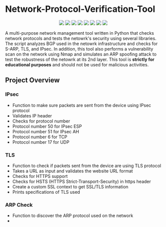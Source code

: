 # Network-Protocol-Verification-Tool

<p align="center">
  <img src="https://img.shields.io/badge/language-python-blue.svg">
  <img src="https://img.shields.io/badge/library-Scapy-green.svg">
  <img src="https://img.shields.io/badge/library-Socket-yellow.svg">
  <img src="https://img.shields.io/badge/library-SSL-orange.svg">
  <img src="https://img.shields.io/badge/library-Time-lightgrey.svg">
  <img src="https://img.shields.io/badge/library-Threading-blueviolet.svg">
  <img src="https://img.shields.io/badge/library-PyBGPStream-brightgreen.svg">
  <img src="https://img.shields.io/badge/library-pytz-lightblue.svg">
</p>

A multi-purpose network management tool written in Python that checks network protocols and tests the netowrk's security using several libraries. The script analyzes BGP used in the netowrk infrastructure and checks for S-ARP, TLS, and IPsec. In addition, this tool also performs a vulnerability scan on the network using Nmap and simulates an ARP spoofing attack to test the robustness of the netowrk at its 2nd layer. This tool is **strictly for educational purposes** and should not be used for malicious activities.

## Project Overview

### **IPsec**
  - Function to make sure packets are sent from the device using IPsec protocol
  - Validates IP header
  - Checks for protocol number
  - Protocol number 50 for IPsec ESP
  - Protocol number 51 for IPsec AH
  - Protocol number 6 for TCP
  - Protocol number 17 for UDP

### **TLS**
  - Function to check if packets sent from the device are using TLS protocol
  - Takes a URL as input and validates the website URL format
  - Checks for HTTPS support
  - Checks for HSTS (HTTPS Strict-Transport-Security) in https header
  - Create a custom SSL context to get SSL/TLS information
  - Prints specifications of TLS used

### **ARP Check**
  - Function to discover the ARP protocol used on the network
  - 
